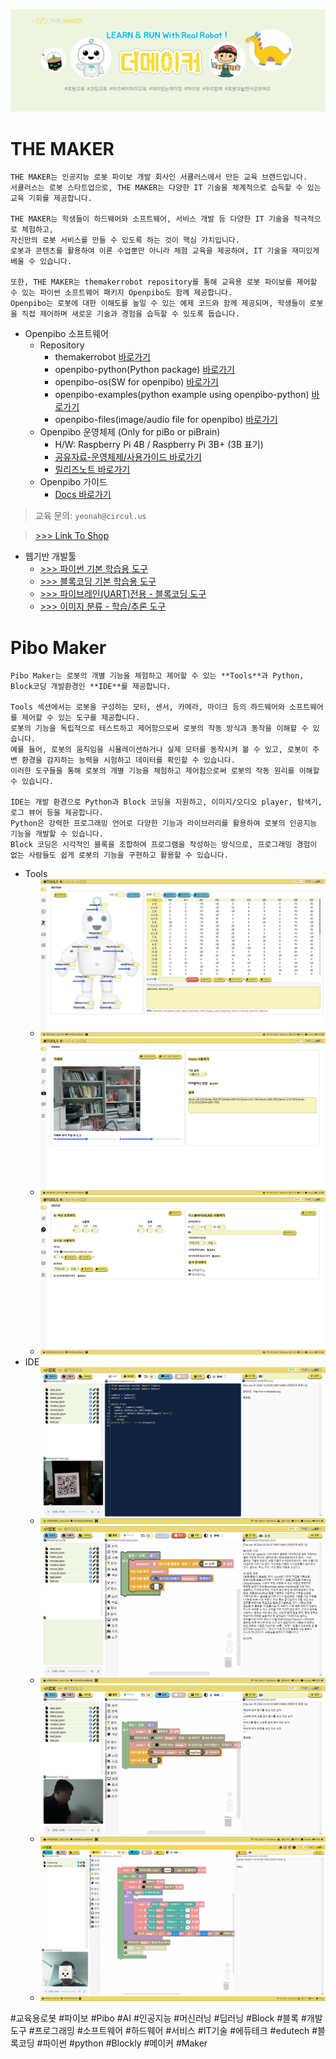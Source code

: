 ![bg](data/facebookskin.png)

THE MAKER
=============
```
THE MAKER는 인공지능 로봇 파이보 개발 회사인 서큘러스에서 만든 교육 브랜드입니다.
서큘러스는 로봇 스타트업으로, THE MAKER는 다양한 IT 기술을 체계적으로 습득할 수 있는 교육 기회를 제공합니다.

THE MAKER는 학생들이 하드웨어와 소프트웨어, 서비스 개발 등 다양한 IT 기술을 적극적으로 체험하고,
자신만의 로봇 서비스를 만들 수 있도록 하는 것이 핵심 가치입니다.
로봇과 콘텐츠를 활용하여 이론 수업뿐만 아니라 체험 교육을 제공하여, IT 기술을 재미있게 배울 수 있습니다.

또한, THE MAKER는 themakerrobot repository를 통해 교육용 로봇 파이보를 제어할 수 있는 파이썬 소프트웨어 패키지 Openpibo도 함께 제공합니다.
Openpibo는 로봇에 대한 이해도를 높일 수 있는 예제 코드와 함께 제공되며, 학생들이 로봇을 직접 제어하며 새로운 기술과 경험을 습득할 수 있도록 돕습니다.
```
+ Openpibo 소프트웨어
  - Repository
    + themakerrobot [바로가기](https://github.com/themakerrobot/themakerrobot)
    + openpibo-python(Python package) [바로가기](https://github.com/themakerrobot/openpibo-python)
    + openpibo-os(SW for openpibo) [바로가기](https://github.com/themakerrobot/openpibo-os)
    + openpibo-examples(python example using openpibo-python) [바로가기](https://github.com/themakerrobot/openpibo-examples)
    + openpibo-files(image/audio file for openpibo) [바로가기](https://github.com/themakerrobot/openpibo-files)
  - Openpibo 운영체제 (Only for piBo or piBrain)
    + H/W: Raspberry Pi 4B / Raspberry Pi 3B+ (3B 표기)
    + [공유자료-운영체제/사용가이드 바로가기](https://circulusworkspace-my.sharepoint.com/:f:/g/personal/leeyunjai_circul_us1/EksdEBIKQ6JJplSWtsad-CUBoJym7kMEoRJiHey9u-4AVw?e=TVf4Tm)
    + [릴리즈노트 바로가기](https://github.com/themakerrobot/themakerrobot/releases)
  - Openpibo 가이드
    + [Docs 바로가기](https://themakerrobot.github.io/openpibo-python/build/html/index.html)
> 교육 문의: ```yeonah@circul.us```

> [>>> Link To Shop](https://smartstore.naver.com/circulus/products/5493295821)

+ 웹기반 개발툴
  - [>>> 파이썬 기본 학습용 도구](https://themakerrobot.github.io/web-python/)
  - [>>> 블록코딩 기본 학습용 도구](https://themakerrobot.github.io/web-blockly/)
  - [>>> 파이브레인(UART)전용 - 블록코딩 도구](https://themakerrobot.github.io/web-serial/)
  - [>>> 이미지 분류 - 학습/추론 도구](https://themakerrobot.github.io/web-classifier)

Pibo Maker
=============
```
Pibo Maker는 로봇의 개별 기능을 체험하고 제어할 수 있는 **Tools**과 Python, Block코딩 개발환경인 **IDE**를 제공합니다.

Tools 섹션에서는 로봇을 구성하는 모터, 센서, 카메라, 마이크 등의 하드웨어와 소프트웨어를 제어할 수 있는 도구를 제공합니다. 
로봇의 기능을 독립적으로 테스트하고 제어함으로써 로봇의 작동 방식과 동작을 이해할 수 있습니다. 
예를 들어, 로봇의 움직임을 시뮬레이션하거나 실제 모터를 동작시켜 볼 수 있고, 로봇이 주변 환경을 감지하는 능력을 시험하고 데이터를 확인할 수 있습니다.
이러한 도구들을 통해 로봇의 개별 기능을 체험하고 제어함으로써 로봇의 작동 원리를 이해할 수 있습니다.

IDE는 개발 환경으로 Python과 Block 코딩을 지원하고, 이미지/오디오 player, 탐색기, 로그 뷰어 등을 제공합니다. 
Python은 강력한 프로그래밍 언어로 다양한 기능과 라이브러리를 활용하여 로봇의 인공지능 기능을 개발할 수 있습니다.
Block 코딩은 시각적인 블록을 조합하여 프로그램을 작성하는 방식으로, 프로그래밍 경험이 없는 사람들도 쉽게 로봇의 기능을 구현하고 활용할 수 있습니다.

```
+ Tools
  - ![bg](data/tools1.png)
  - ![bg](data/tools2.png)
  - ![bg](data/tools3.png)
+ IDE
  - ![bg](data/ide1.png)
  - ![bg](data/ide2.png)
  - ![bg](data/ide3.png)
  - ![bg](data/ide4.png)

#교육용로봇 #파이보 #Pibo #AI #인공지능 #머신러닝 #딥러닝 #Block #블록 #개발도구 #프로그래밍 #소프트웨어 #하드웨어 #서비스 #IT기술 #에듀테크 #edutech #블록코딩 #파이썬 #python #Blockly #메이커 #Maker
